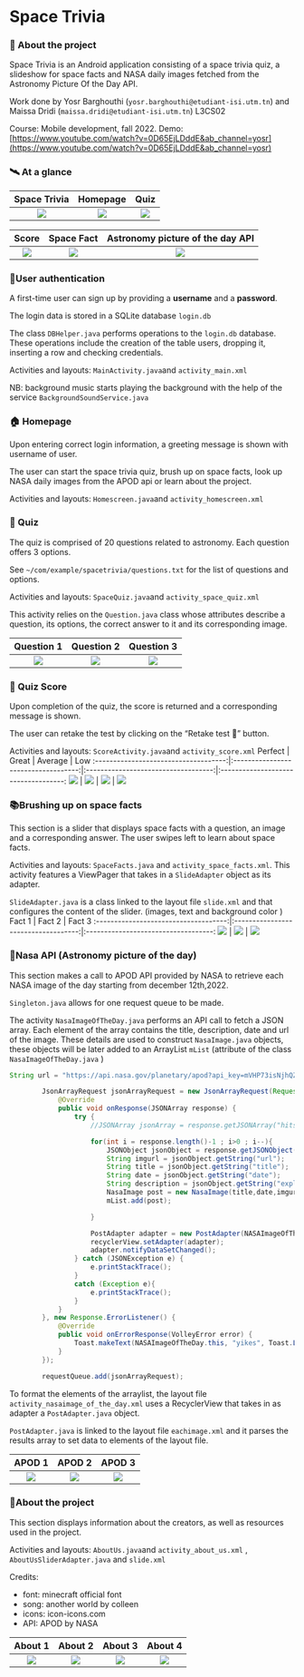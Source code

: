 # Space Trivia

### 🚀 About the project

Space Trivia is an Android application consisting of a space trivia quiz, a slideshow for space facts and NASA daily images fetched from the Astronomy Picture Of the Day API.

Work done by Yosr Barghouthi (`yosr.barghouthi@etudiant-isi.utm.tn`) and Maissa Dridi (`maissa.dridi@etudiant-isi.utm.tn`) L3CS02

Course: Mobile development, fall 2022.
Demo:  [https://www.youtube.com/watch?v=0D65EjLDddE&ab_channel=yosr](https://www.youtube.com/watch?v=0D65EjLDddE&ab_channel=yosr)

### 🛰️ At a glance
Space Trivia                     |  Homepage                  | Quiz
:------------------------------------:|:-----------------------------------:|:-----------------------------------:
![](login.png)  |  ![](homepage.png) | ![](quiz.png)

Score                             |  Space Fact                             | Astronomy picture of the day API
:------------------------------------:|:-----------------------------------:|:-----------------------------------:
![](result.png)  |  ![](fact.png) |   ![](apod.png)

### 🔐User authentication

A first-time user can sign up by providing a **username** and a **password**.

The login data is stored in a SQLite database `login.db`

The class `DBHelper.java` performs operations to the `login.db` database. These operations include the creation of the table users, dropping it, inserting a row and checking credentials.

Activities and layouts: `MainActivity.java`and `activity_main.xml`

NB: background music starts playing the background with the help of the service `BackgroundSoundService.java`

### 🏠 Homepage

Upon entering correct login information, a greeting message is shown with username of user.

The user can start the space trivia quiz, brush up on space facts, look up NASA daily images from the APOD api or learn about the project.

Activities and layouts: `Homescreen.java`and `activity_homescreen.xml`


### 📝 Quiz

The quiz is comprised of 20 questions related to astronomy. Each question offers 3 options.

See `~/com/example/spacetrivia/questions.txt` for the list of questions and options.

Activities and layouts: `SpaceQuiz.java`and `activity_space_quiz.xml`

This activity relies on the `Question.java` class whose attributes describe a question, its options, the correct answer to it and its corresponding image.

Question 1                     |  Question 2                  | Question 3
:------------------------------------:|:-----------------------------------:|:-----------------------------------:
![](quiz1.png)  |  ![](quiz2.png) | ![](quiz3.png)
### 🔢 Quiz Score

Upon completion of the quiz, the score is returned and a corresponding message is shown.

The user can retake the test by clicking on the “Retake test 🔂” button.

Activities and layouts: `ScoreActivity.java`and `activity_score.xml`
Perfect                |  Great                  | Average                              | Low
:------------------------------------:|:-----------------------------------:|:-----------------------------------:|:-----------------------------------:
![](perfect.png)  |  ![](rising.png) | ![](result.png) | ![](facepalm.png)

### 📚Brushing up on space facts

This section is a slider that displays space facts with a question, an image and a corresponding answer. The user swipes left to learn about space facts.

Activities and layouts: `SpaceFacts.java` and `activity_space_facts.xml`. This activity features a ViewPager that takes in a `SlideAdapter` object as its adapter.

`SlideAdapter.java` is a class linked to the layout file `slide.xml` and that configures the content of the slider. (images, text and background color )
Fact 1                  |  Fact 2                  | Fact 3
:------------------------------------:|:-----------------------------------:|:-----------------------------------:
![](fact1.png)  |  ![](fact2.png) | ![](fact3.png)
### 🌌Nasa API (Astronomy picture of the day)

This section makes a call to APOD API provided by NASA to retrieve each NASA image of the day starting from december 12th,2022.

`Singleton.java` allows for one request queue to be made.

The activity `NasaImageOfTheDay.java` performs an API call to fetch a JSON array. Each element of the array contains the title, description, date and url of the image. These details are used to construct `NasaImage.java` objects, these objects will be later added to an ArrayList `mList` (attribute of the class `NasaImageOfTheDay.java` )

```java
String url = "https://api.nasa.gov/planetary/apod?api_key=mVHP73isNjhQZroWysMhXKYtTXbS9eOUMR2I4lSl&start_date=2022-12-12";

        JsonArrayRequest jsonArrayRequest = new JsonArrayRequest(Request.Method.GET, url, null, new Response.Listener<JSONArray>() {
            @Override
            public void onResponse(JSONArray response) {
                try {
                    //JSONArray jsonArray = response.getJSONArray("hits");

                    for(int i = response.length()-1 ; i>0 ; i--){
                        JSONObject jsonObject = response.getJSONObject(i);
                        String imgurl = jsonObject.getString("url");
                        String title = jsonObject.getString("title");
                        String date = jsonObject.getString("date");
                        String description = jsonObject.getString("explanation");
                        NasaImage post = new NasaImage(title,date,imgurl,description);
                        mList.add(post);

                    }

                    PostAdapter adapter = new PostAdapter(NASAImageOfTheDay.this , mList);
                    recyclerView.setAdapter(adapter);
                    adapter.notifyDataSetChanged();
                } catch (JSONException e) {
                    e.printStackTrace();
                }
                catch (Exception e){
                    e.printStackTrace();
                }
            }
        }, new Response.ErrorListener() {
            @Override
            public void onErrorResponse(VolleyError error) {
                Toast.makeText(NASAImageOfTheDay.this, "yikes", Toast.LENGTH_SHORT).show();
            }
        });

        requestQueue.add(jsonArrayRequest);
```

To format the elements of the arraylist, the layout file `activity_nasaimage_of_the_day.xml` uses a RecyclerView that takes in as adapter a `PostAdapter.java` object.

`PostAdapter.java` is linked to the layout file `eachimage.xml` and it parses the results array to set data to elements of the layout file.

APOD 1                     |  APOD 2                  | APOD 3
:------------------------------------:|:-----------------------------------:|:-----------------------------------:
![](apod1.png)  |  ![](apod2.png) | ![](apod3.png)

### 📄About the project

This section displays information about the creators, as well as resources used in the project.

Activities and layouts: `AboutUs.java`and `activity_about_us.xml` , `AboutUsSliderAdapter.java` and `slide.xml`

Credits:
- font: minecraft official font
- song: another world by colleen
- icons: icon-icons.com
- API: APOD by NASA

About 1                   |  About 2                  | About 3               | About 4
:------------------------------------:|:-----------------------------------:|:-----------------------------------:|:-----------------------------------:
![](resources1.png)  |  ![](resources2.png) | ![](resources3.png)       | ![](resources4.png)



